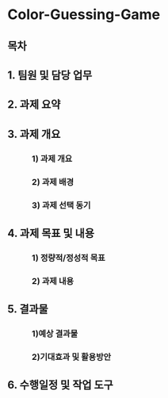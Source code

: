 # Color-Guessing-Game
## 목차
## 1. 팀원 및 담당 업무 
## 2. 과제 요약
## 3. 과제 개요 
###    1) 과제 개요
###    2) 과제 배경 
###    3) 과제 선택 동기
## 4. 과제 목표 및 내용
###    1) 정량적/정성적 목표 
###    2) 과제 내용 
## 5. 결과물
###    1)예상 결과물
###    2)기대효과 및 활용방안 
## 6. 수행일정 및 작업 도구 




